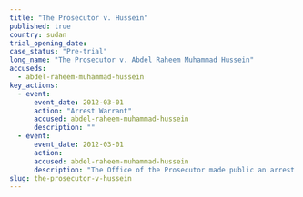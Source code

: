 ```yaml
---
title: "The Prosecutor v. Hussein"
published: true
country: sudan
trial_opening_date:
case_status: "Pre-trial"
long_name: "The Prosecutor v. Abdel Raheem Muhammad Hussein"
accuseds:
  - abdel-raheem-muhammad-hussein
key_actions:
  - event:
      event_date: 2012-03-01
      action: "Arrest Warrant"
      accused: abdel-raheem-muhammad-hussein
      description: ""
  - event:
      event_date: 2012-03-01
      action:
      accused: abdel-raheem-muhammad-hussein
      description: "The Office of the Prosecutor made public an arrest warrant for Hussein on March 1, 2012. Accused remains [at-large](http://www.nytimes.com/2014/07/17/opinion/in-sudan-the-janjaweed-rides-again.html?_r=0)."
slug: the-prosecutor-v-hussein
---
```

